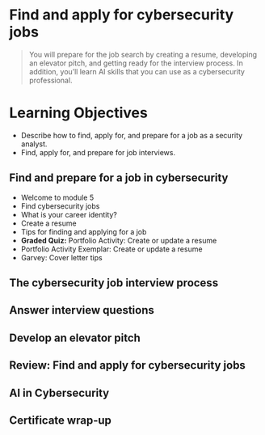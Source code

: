 # Find and apply for cybersecurity jobs
> You will prepare for the job search by creating a resume, developing an elevator pitch, and getting ready for the interview process. In addition, you’ll learn AI skills that you can use as a cybersecurity professional.
# Learning Objectives
- Describe how to find, apply for, and prepare for a job as a security analyst.
- Find, apply for, and prepare for job interviews.
## Find and prepare for a job in cybersecurity
- Welcome to module 5
- Find cybersecurity jobs
- What is your career identity?
- Create a resume
- Tips for finding and applying for a job
- **Graded Quiz:** Portfolio Activity: Create or update a resume
- Portfolio Activity Exemplar: Create or update a resume
- Garvey: Cover letter tips
## The cybersecurity job interview process
## Answer interview questions
## Develop an elevator pitch
## Review: Find and apply for cybersecurity jobs
## AI in Cybersecurity
## Certificate wrap-up

